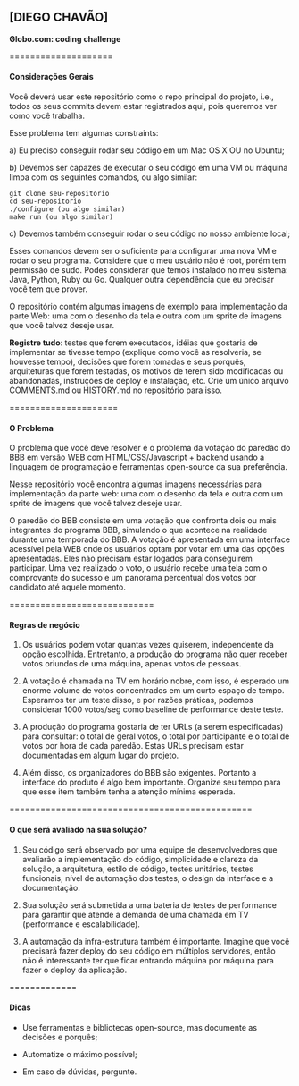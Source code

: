 
## [DIEGO CHAVÃO]
**Globo.com: coding challenge**

====================
#### Considerações Gerais
Você deverá usar este repositório como o repo principal do projeto, i.e.,
todos os seus commits devem estar registrados aqui, pois queremos ver como
você trabalha.

Esse problema tem algumas constraints:

a) Eu preciso conseguir rodar seu código em um Mac OS X OU no Ubuntu;

b) Devemos ser capazes de executar o seu código em uma VM ou máquina limpa com
   os seguintes comandos, ou algo similar:

    git clone seu-repositorio
    cd seu-repositorio
    ./configure (ou algo similar)
    make run (ou algo similar)

c) Devemos também conseguir rodar o seu código no nosso ambiente local;

Esses comandos devem ser o suficiente para configurar uma nova VM e rodar o
seu programa. Considere que o meu usuário não é root, porém tem permissão de
sudo. Podes considerar que temos instalado no meu sistema: Java, Python, Ruby
ou Go. Qualquer outra dependência que eu precisar você tem que prover.

O repositório contém algumas imagens de exemplo para implementação da parte
Web: uma com o desenho da tela e outra com um sprite de imagens que você
talvez deseje usar.

**Registre tudo**: testes que forem executados, idéias que gostaria de
implementar se tivesse tempo (explique como você as resolveria, se houvesse
tempo), decisões que forem tomadas e seus porquês, arquiteturas que forem
testadas, os motivos de terem sido modificadas ou abandonadas, instruções de
deploy e instalação, etc. Crie um único arquivo COMMENTS.md ou HISTORY.md no
repositório para isso.

=====================
#### O Problema

O problema que você deve resolver é o problema da votação do paredão do BBB em
versão WEB com HTML/CSS/Javascript + backend usando a linguagem de programação
e ferramentas open-source da sua preferência.

Nesse repositório você encontra algumas imagens necessárias para implementação
da parte web: uma com o desenho da tela e outra com um sprite de imagens que
você talvez deseje usar.

O paredão do BBB consiste em uma votação que confronta dois ou mais
integrantes do programa BBB, simulando o que acontece na realidade durante uma
temporada do BBB. A votação é apresentada em uma interface acessível pela WEB
onde os usuários optam por votar em uma das opções apresentadas. Eles não
precisam estar logados para conseguirem participar. Uma vez realizado o voto,
o usuário recebe uma tela com o comprovante do sucesso e um panorama percentual
dos votos por candidato até aquele momento.

============================
#### Regras de negócio

1. Os usuários podem votar quantas vezes quiserem, independente da opção
   escolhida. Entretanto, a produção do programa não quer receber votos
   oriundos de uma máquina, apenas votos de pessoas.

2. A votação é chamada na TV em horário nobre, com isso, é esperado um enorme
   volume de votos concentrados em um curto espaço de tempo. Esperamos ter um
   teste disso, e por razões práticas, podemos considerar 1000 votos/seg como 
   baseline de performance deste teste.

3. A produção do programa gostaria de ter URLs (a serem especificadas) para
   consultar: o total de geral votos, o total por participante e o total de
   votos por hora de cada paredão. Estas URLs precisam estar documentadas em
   algum lugar do projeto.

4. Além disso, os organizadores do BBB são exigentes. Portanto a interface do
   produto é algo bem importante. Organize seu tempo para que esse item também
   tenha a atenção mínima esperada.


===============================================
#### O que será avaliado na sua solução?

1. Seu código será observado por uma equipe de desenvolvedores que avaliarão a
   implementação do código, simplicidade e clareza da solução, a arquitetura,
   estilo de código, testes unitários, testes funcionais, nível de automação
   dos testes, o design da interface e a documentação.

2. Sua solução será submetida a uma bateria de testes de performance para
   garantir que atende a demanda de uma chamada em TV (performance e
   escalabilidade).

3. A automação da infra-estrutura também é importante. Imagine que você
   precisará fazer deploy do seu código em múltiplos servidores, então não é
   interessante ter que ficar entrando máquina por máquina para fazer o deploy
   da aplicação.

=============
#### Dicas

- Use ferramentas e bibliotecas open-source, mas documente as decisões e
  porquês;

- Automatize o máximo possível;

- Em caso de dúvidas, pergunte.

